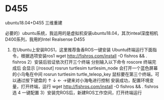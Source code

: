# D455
ubuntu18.04+D455 三维重建

必要的）ubuntu系统，我运用的是虚拟机安装ubuntu18.04，其次inteal深度相机D400系列，我用的Intel Realsense D455
1) 在Ubuntu上安装ROS1，这里推荐鱼香ROS一键安装
   Ubuntu终端运行下面指令，根据选项安装ros1
    wget http://fishros.com/install -O fishros && . fishros
2）安装后验证依次打开三个终端 分别输入以下命令
    roscore
    终端完成后 会显示 [/rosout]
    rosrun turtlesim turtlesim_node
   会打开一个蓝色屏幕的小乌龟在中间
    rosrun turtlesim  turtle_teleop_key
   鼠标要在第三个终端，可以通过按下键盘的 ↑ ↓ ← →键来对小海龟进行控制
  安装成功，配置环境变量，打开终端，运行
    wget http://fishros.com/install -O fishros && . fishros
   选 4 一键配置
3）安装完ROS后，新建ROS工作空间，打开终端运行
  
